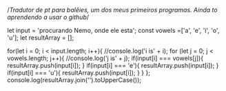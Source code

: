 /*Tradutor de pt para balêies, um dos meus primeiros programas. Ainda to aprendendo a usar o github*/

let input = 'procurando Nemo, onde ele esta';
const vowels =['a', 'e', 'i', 'o', 'u'];
let resultArray = [];

for(let i = 0; i < input.length; i++){
  //console.log('i is' + i);
  for (let j = 0; j < vowels.length; j++){
    //console.log('j is' + j);
    if(input[i] === vowels[j]){
      resultArray.push(input[i]);
    }
    if(input[i] === 'e'){
      resultArray.push(input[i]);
    }
     if(input[i] === 'u'){
      resultArray.push(input[i]);
    }
  }
};
console.log(resultArray.join('').toUpperCase());
